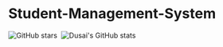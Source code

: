 # Student-Management-System
![GitHub stars](https://img.shields.io/github/stars/Xu-guangyun/Student-Management-System) 
![Dusai's GitHub stats](https://github-readme-stats.vercel.app/api?username=Xu-guangyun)
